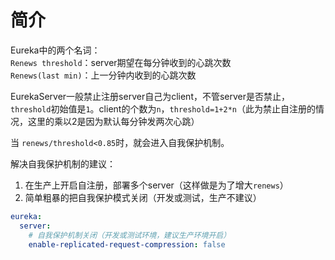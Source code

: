 # 简介
Eureka中的两个名词：  
`Renews threshold`：server期望在每分钟收到的心跳次数  
`Renews(last min)`：上一分钟内收到的心跳次数

EurekaServer一般禁止注册server自己为client，不管server是否禁止，`threshold`初始值是`1`。client的个数为`n`，`threshold=1+2*n`（此为禁止自注册的情况，这里的乘以2是因为默认每分钟发两次心跳）

当 `renews/threshold<0.85`时，就会进入自我保护机制。

解决自我保护机制的建议：
1. 在生产上开启自注册，部署多个server（这样做是为了增大`renews`）
2. 简单粗暴的把自我保护模式关闭（开发或测试，生产不建议）
```yaml
eureka:
  server:
    # 自我保护机制关闭（开发或测试环境，建议生产环境开启）
    enable-replicated-request-compression: false
```